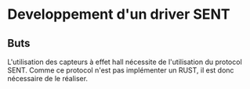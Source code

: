 # Developpement d'un driver SENT

## Buts
L'utilisation des capteurs à effet hall nécessite de l'utilisation du protocol SENT.
Comme ce protocol n'est pas implémenter un RUST, il est donc nécessaire de le réaliser.
